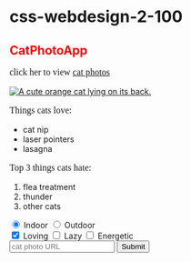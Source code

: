 # css-webdesign-2-100
<link href="https://fonts.googleapis.com/css?family=Lobster" rel="stylesheet" type="text/css">
<style> 
  .red-text {
     color:red;
  }
  p  {
     font-size: 16px;
     font-family: Lobster;
  }
  </style>
  <h2 class="red-text"> CatPhotoApp </h2>
  <main>
  <p> click her to view <a href="#">cat photos</a></p>
   <a href="#"><img src="https://bit.ly/fcc-relaxing-cat" alt="A cute orange cat lying on its back."></a>

  <div>
    <p>Things cats love:</p>
    <ul>
      <li>cat nip</li>
      <li>laser pointers</li>
      <li>lasagna</li>
    </ul>
    <p>Top 3 things cats hate:</p>
    <ol>
      <li>flea treatment</li>
      <li>thunder</li>
      <li>other cats</li>
    </ol>
  </div>

  <form action="https://freecatphotoapp.com/submit-cat-photo">
    <label><input type="radio" name="indoor-outdoor" checked> Indoor</label>
    <label><input type="radio" name="indoor-outdoor"> Outdoor</label><br>
    <label><input type="checkbox" name="personality" checked> Loving</label>
    <label><input type="checkbox" name="personality"> Lazy</label>
    <label><input type="checkbox" name="personality"> Energetic</label><br>
    <input type="text" placeholder="cat photo URL" required>
    <button type="submit">Submit</button>
  </form>
</main>
  
  
